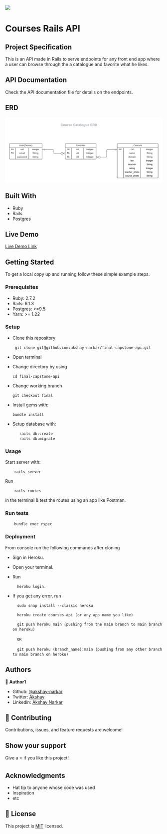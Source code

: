 ![](https://img.shields.io/badge/Microverse-blueviolet)

# Courses Rails API

## Project Specification

This is an API made in Rails to serve endpoints for any front end app where a user can browse through the a catalogue and favorite what he likes.

## API Documentation

Check the API documentation file for details on the endpoints.

## ERD

<img src="Course_Catalogue_ERD.png" />

## Built With

- Ruby
- Rails
- Postgres

## Live Demo

[Live Demo Link](https://find-your-houses.herokuapp.com)

## Getting Started

To get a local copy up and running follow these simple example steps.

### Prerequisites

- Ruby: 2.7.2
- Rails: 6.1.3
- Postgres: >=9.5
- Yarn: >= 1.22

### Setup

- Clone this repository
  ```
   git clone git@github.com:akshay-narkar/final-capstone-api.git
  ```
- Open terminal
- Change directory by using
  ```
  cd final-capstone-api
  ```
- Change working branch

  ```
  git checkout final
  ```

- Install gems with:
  ```
  bundle install
  ```
- Setup database with:
  ```
     rails db:create
     rails db:migrate
  ```

### Usage

Start server with:

```
    rails server
```

Run

```
    rails routes
```

in the terminal & test the routes using an app like Postman.

### Run tests

```
    bundle exec rspec
```

### Deployment

From console run the following commands after cloning

- Sign in Heroku.
- Open your terminal.
- Run
  ```
    heroku login.
  ```
- If you get any error, run

  ```
    sudo snap install --classic heroku
  ```

  ```
    heroku create courses-api (or any app name you like)
  ```

  ```
    git push heroku main (pushing from the main branch to main branch on heroku)

    OR

    git push heroku (branch_name):main (pushing from any other branch to main branch on heroku)

  ```

## Authors

👤 **Author1**

- Github: [@akshay-narkar](https://github.com/akshay-narkar)
- Twitter: [Akshay](https://www.twitter.com/akidoit)
- Linkedin: [Akshay Narkar](https://www.linkedin.com/in/akshaynarkar25/)

## 🤝 Contributing

Contributions, issues, and feature requests are welcome!

## Show your support

Give a ⭐️ if you like this project!

## Acknowledgments

- Hat tip to anyone whose code was used
- Inspiration
- etc

## 📝 License

This project is [MIT](./MIT.md) licensed.
